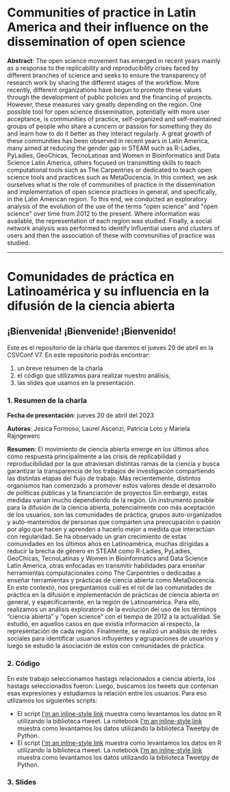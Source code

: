 # Communities of practice in Latin America and their influence on the dissemination of open science

**Abstract**: The open science movement has emerged in recent years mainly as a response to the replicability and reproducibility crises faced by different branches of science and seeks to ensure the transparency of research work by sharing the different stages of the workflow. More recently, different organizations have begun to promote these values through the development of public policies and the financing of projects. However, these measures vary greatly depending on the region. One possible tool for open science dissemination, potentially with more user acceptance, is communities of practice, self-organized and self-maintained groups of people who share a concern or passion for something they do and learn how to do it better as they interact regularly. A great growth of these communities has been observed in recent years in Latin America, many aimed at reducing the gender gap in STEAM such as R-Ladies, PyLadies, GeoChicas, TecnoLatinas and Women in Bioinformatics and Data Science Latin America, others focused on transmitting skills to teach computational tools such as The Carpentries or dedicated to teach open science tools and practices such as MetaDocencia. In this context, we ask ourselves what is the role of communities of practice in the dissemination and implementation of open science practices in general, and specifically, in the Latin American region. To this end, we conducted an exploratory analysis of the evolution of the use of the terms "open science" and "open science" over time from 2012 to the present. Where information was available, the representation of each region was studied. Finally, a social network analysis was performed to identify influential users and clusters of users and then the association of these with communities of practice was studied.


***

# Comunidades de práctica en Latinoamérica y su influencia en la difusión de la ciencia abierta

## ¡Bienvenida! ¡Bienvenide! ¡Bienvenido!

Este es el repositorio de la charla que daremos el jueves 20 de abril en la CSVConf V7. En este repositorio podrás encontrar:
1. un breve resumen de la charla
2. el código que utilizamos para realizar nuestro análisis,
3. las slides que usamos en la presentación.


### 1. Resumen de la charla

**Fecha de presentación**: jueves 20 de abril del 2023

**Autoras**: Jesica Formoso, Laurel Ascenzi, Patricia Loto y Mariela Rajngewerc

**Resumen**: El movimiento de ciencia abierta emerge en los últimos años como respuesta principalmente a las crisis de replicabilidad y reproducibilidad por la que atraviesan distintas ramas de la ciencia y busca garantizar la transparencia de los trabajos de investigación compartiendo las distintas etapas del flujo de trabajo. Más recientemente, distintos organismos han comenzado a promover estos valores desde el desarrollo de políticas públicas y la financiación de proyectos Sin embargo, estas medidas varían mucho dependiendo de la región. Un instrumento posible para la difusión de la ciencia abierta, potencialmente con más aceptación de los usuarios, son las comunidades de práctica, grupos auto-organizados y auto-mantenidos de personas que comparten una preocupación o pasión por algo que hacen y aprenden a hacerlo mejor a medida que interactúan con regularidad. Se ha observado un gran crecimiento de estas comunidades en los últimos años en Latinoamérica, muchas dirigidas a reducir la brecha de género en STEAM como R-Ladies, PyLadies, GeoChicas, TecnoLatinas y Women in Bioinformatics and Data Science Latin America, otras enfocadas en transmitir habilidades para enseñar herramientas computacionales como The Carpentries o dedicadas a enseñar herramientas y prácticas de ciencia abierta como MetaDocencia. En este contexto, nos preguntamos cuál es el rol de las comunidades de práctica en la difusión e implementación de prácticas de ciencia abierta en general, y específicamente, en la región de Latinoamérica. Para ello, realizamos un análisis exploratorio de la evolución del uso de los términos “ciencia abierta” y “open science” con el tiempo de 2012 a la actualidad. Se estudió, en aquellos casos en que existía información al respecto, la representación de cada región. Finalmente, se realizó un análisis de redes sociales para identificar usuarios influyentes y agrupaciones de usuarios y luego se estudió la asociación de estos con comunidades de práctica.


### 2. Código

En este trabajo seleccionamos hastags relacionados a ciencia abierta, los hastags seleccionados fueron:
Luego, buscamos los tweets que contenian esas expresiones y estudiamos la relación entre los usuarios. Para eso utlizamos los siguientes scripts:

- El script [I'm an inline-style link](https://www.google.com) muestra como levantamos los datos en R utilizando la biblioteca rtweet. La notebook [I'm an inline-style link](https://www.google.com) muestra como levantamos los datos utilizando la biblioteca Tweetpy de Python.
- El script [I'm an inline-style link](https://www.google.com) muestra como levantamos los datos en R utilizando la biblioteca rtweet. La notebook [I'm an inline-style link](https://www.google.com) muestra como levantamos los datos utilizando la biblioteca Tweetpy de Python.


### 3. Slides
